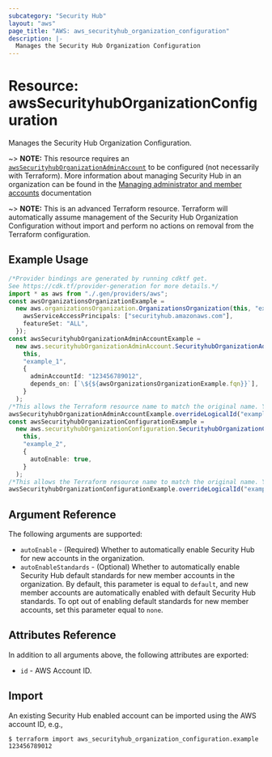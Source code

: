 ```yaml
---
subcategory: "Security Hub"
layout: "aws"
page_title: "AWS: aws_securityhub_organization_configuration"
description: |-
  Manages the Security Hub Organization Configuration
---
```


# Resource: awsSecurityhubOrganizationConfiguration

Manages the Security Hub Organization Configuration.

\~> **NOTE:** This resource requires an [`awsSecurityhubOrganizationAdminAccount`](/docs/providers/aws/r/securityhub_organization_admin_account.html) to be configured (not necessarily with Terraform). More information about managing Security Hub in an organization can be found in the [Managing administrator and member accounts](https://docs.aws.amazon.com/securityhub/latest/userguide/securityhub-accounts.html) documentation

\~> **NOTE:** This is an advanced Terraform resource. Terraform will automatically assume management of the Security Hub Organization Configuration without import and perform no actions on removal from the Terraform configuration.

## Example Usage

```typescript
/*Provider bindings are generated by running cdktf get.
See https://cdk.tf/provider-generation for more details.*/
import * as aws from "./.gen/providers/aws";
const awsOrganizationsOrganizationExample =
  new aws.organizationsOrganization.OrganizationsOrganization(this, "example", {
    awsServiceAccessPrincipals: ["securityhub.amazonaws.com"],
    featureSet: "ALL",
  });
const awsSecurityhubOrganizationAdminAccountExample =
  new aws.securityhubOrganizationAdminAccount.SecurityhubOrganizationAdminAccount(
    this,
    "example_1",
    {
      adminAccountId: "123456789012",
      depends_on: [`\${${awsOrganizationsOrganizationExample.fqn}}`],
    }
  );
/*This allows the Terraform resource name to match the original name. You can remove the call if you don't need them to match.*/
awsSecurityhubOrganizationAdminAccountExample.overrideLogicalId("example");
const awsSecurityhubOrganizationConfigurationExample =
  new aws.securityhubOrganizationConfiguration.SecurityhubOrganizationConfiguration(
    this,
    "example_2",
    {
      autoEnable: true,
    }
  );
/*This allows the Terraform resource name to match the original name. You can remove the call if you don't need them to match.*/
awsSecurityhubOrganizationConfigurationExample.overrideLogicalId("example");

```

## Argument Reference

The following arguments are supported:

* `autoEnable` - (Required) Whether to automatically enable Security Hub for new accounts in the organization.
* `autoEnableStandards` - (Optional) Whether to automatically enable Security Hub default standards for new member accounts in the organization. By default, this parameter is equal to `default`, and new member accounts are automatically enabled with default Security Hub standards. To opt out of enabling default standards for new member accounts, set this parameter equal to `none`.

## Attributes Reference

In addition to all arguments above, the following attributes are exported:

* `id` - AWS Account ID.

## Import

An existing Security Hub enabled account can be imported using the AWS account ID, e.g.,

```console
$ terraform import aws_securityhub_organization_configuration.example 123456789012
```
